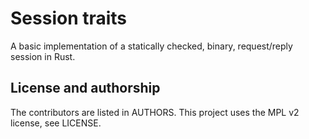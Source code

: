 # Session traits

A basic implementation of a statically checked, binary, request/reply session in Rust.

## License and authorship

The contributors are listed in AUTHORS. This project uses the MPL v2 license, see LICENSE.